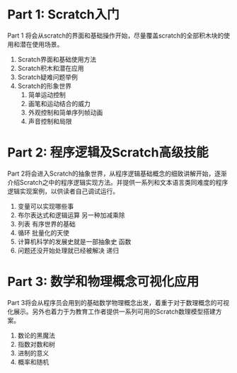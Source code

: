 # Part 1: Scratch入门

Part 1 将会从scratch的界面和基础操作开始，尽量覆盖scratch的全部积木块的使用和潜在使用场景。

1. Scratch界面和基础使用方法
2. Scratch积木和潜在应用
3. Scratch疑难问题举例
4. Scratch的形象世界
   1. 简单运动控制
   2. 画笔和运动结合的威力
   3. 外观控制和简单序列帧动画
   4. 声音控制和局限

# Part 2: 程序逻辑及Scratch高级技能

Part 2将会进入Scratch的抽象世界，从程序逻辑基础概念的细致讲解开始，逐渐介绍Scratch之中的程序逻辑实现方法。并提供一系列和文本语言类同难度的程序逻辑实现案例，以供读者自己调试运行。

1. 变量可以实现哪些事
2. 布尔表达式和逻辑运算 另一种加减乘除
3. 列表 有序世界的基础
4. 循环 批量化的天使
5. 计算机科学的发展史就是一部抽象史 函数
6. 问题还没开始处理就已经被解决 递归

# Part 3: 数学和物理概念可视化应用

Part 3将会从程序员会用到的基础数学物理概念出发，着重于对于数理概念的可视化展示。另外也着力于为教育工作者提供一系列可用的Scratch数理模型搭建方案。

1. 数论的黑魔法
2. 指数对数和树
3. 进制的意义
4. 概率和随机





